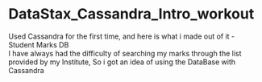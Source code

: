 # DataStax_Cassandra_Intro_workout
Used Cassandra for the first time, and here is what i made out of it - Student Marks DB   
I have always had the difficulty of searching my marks through the list provided by my Institute, So i got an idea of using the DataBase with Cassandra
